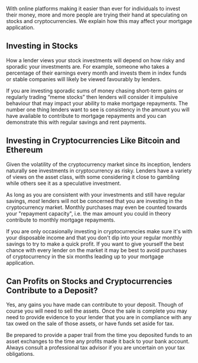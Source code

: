 
With online platforms making it easier than ever for individuals to invest their money, more and more people are trying their hand at speculating on stocks and cryptocurrencies. We explain how this may affect your mortgage application. 

## Investing in Stocks

How a lender views your stock investments will depend on how risky and sporadic your investments are. For example, someone who takes a percentage of their earnings every month and invests them in index funds or stable companies will likely be viewed favourably by lenders.   

If you are investing sporadic sums of money chasing short-term gains or regularly trading “meme stocks” then lenders will consider it impulsive behaviour that may impact your ability to make mortgage repayments. The number one thing lenders want to see is consistency in the amount you will have available to contribute to mortgage repayments and you can demonstrate this with regular savings and rent payments. 


## Investing in Cryptocurrencies Like Bitcoin and Ethereum

Given the volatility of the cryptocurrency market since its inception, lenders naturally see investments in cryptocurrency as risky. Lenders have a variety of views on the asset class, with some considering it close to gambling while others see it as a speculative investment. 

As long as you are consistent with your investments and still have regular savings, *most* lenders will not be concerned that you are investing in the cryptocurrency market. Monthly purchases may even be counted towards your "repayment capacity", i.e. the max amount you could in theory contribute to monthly mortgage repayments.

If you are only occasionally investing in cryptocurrencies make sure it's with your disposable income and that you don't dip into your regular monthly savings to try to make a quick profit. If you want to give yourself the best chance with every lender on the market it may be best to avoid purchases of cryptocurrency in the six months leading up to your mortgage application. 


## Can Profits on Stocks and Cryptocurrencies Contribute to a Deposit?

Yes, any gains you have made can contribute to your deposit. Though of course you will need to sell the assets. Once the sale is complete you may need to provide evidence to your lender that you are in compliance with any tax owed on the sale of those assets, or have funds set aside for tax.

Be prepared to provide a paper trail from the time you deposited funds to an asset exchanges to the time any profits made it back to your bank account. Always consult a professional tax advisor if you are uncertain on your tax obligations.